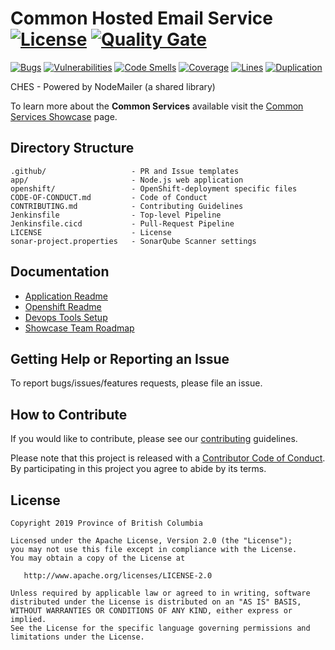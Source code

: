 # Common Hosted Email Service [![License](https://img.shields.io/badge/License-Apache%202.0-blue.svg)](LICENSE) [![Quality Gate](https://sonarqube-9f0fbe-tools.pathfinder.gov.bc.ca/api/badges/gate?key=common-hosted-email-service-master)](https://sonarqube-9f0fbe-tools.pathfinder.gov.bc.ca/dashboard?id=common-hosted-email-service-master)

[![Bugs](https://sonarqube-9f0fbe-tools.pathfinder.gov.bc.ca/api/badges/measure?key=common-hosted-email-service-master&metric=bugs)](https://sonarqube-9f0fbe-tools.pathfinder.gov.bc.ca/dashboard?id=common-hosted-email-service-master)
[![Vulnerabilities](https://sonarqube-9f0fbe-tools.pathfinder.gov.bc.ca/api/badges/measure?key=common-hosted-email-service-master&metric=vulnerabilities)](https://sonarqube-9f0fbe-tools.pathfinder.gov.bc.ca/dashboard?id=common-hosted-email-service-master)
[![Code Smells](https://sonarqube-9f0fbe-tools.pathfinder.gov.bc.ca/api/badges/measure?key=common-hosted-email-service-master&metric=code_smells)](https://sonarqube-9f0fbe-tools.pathfinder.gov.bc.ca/dashboard?id=common-hosted-email-service-master)
[![Coverage](https://sonarqube-9f0fbe-tools.pathfinder.gov.bc.ca/api/badges/measure?key=common-hosted-email-service-master&metric=coverage)](https://sonarqube-9f0fbe-tools.pathfinder.gov.bc.ca/dashboard?id=common-hosted-email-service-master)
[![Lines](https://sonarqube-9f0fbe-tools.pathfinder.gov.bc.ca/api/badges/measure?key=common-hosted-email-service-master&metric=lines)](https://sonarqube-9f0fbe-tools.pathfinder.gov.bc.ca/dashboard?id=common-hosted-email-service-master)
[![Duplication](https://sonarqube-9f0fbe-tools.pathfinder.gov.bc.ca/api/badges/measure?key=common-hosted-email-service-master&metric=duplicated_lines_density)](https://sonarqube-9f0fbe-tools.pathfinder.gov.bc.ca/dashboard?id=common-hosted-email-service-master)

CHES - Powered by NodeMailer (a shared library)

To learn more about the **Common Services** available visit the [Common Services Showcase](https://bcgov.github.io/common-service-showcase/) page.

## Directory Structure

    .github/                   - PR and Issue templates
    app/                       - Node.js web application
    openshift/                 - OpenShift-deployment specific files
    CODE-OF-CONDUCT.md         - Code of Conduct
    CONTRIBUTING.md            - Contributing Guidelines
    Jenkinsfile                - Top-level Pipeline
    Jenkinsfile.cicd           - Pull-Request Pipeline
    LICENSE                    - License
    sonar-project.properties   - SonarQube Scanner settings

## Documentation

* [Application Readme](app/README.md)
* [Openshift Readme](openshift/README.md)
* [Devops Tools Setup](https://github.com/bcgov/nr-showcase-devops-tools)
* [Showcase Team Roadmap](https://github.com/bcgov/nr-get-token/wiki/Product-Roadmap)

## Getting Help or Reporting an Issue

To report bugs/issues/features requests, please file an issue.

## How to Contribute

If you would like to contribute, please see our [contributing](CONTRIBUTING.md) guidelines.

Please note that this project is released with a [Contributor Code of Conduct](CODE-OF-CONDUCT.md). By participating in this project you agree to abide by its terms.

## License

    Copyright 2019 Province of British Columbia

    Licensed under the Apache License, Version 2.0 (the "License");
    you may not use this file except in compliance with the License.
    You may obtain a copy of the License at

       http://www.apache.org/licenses/LICENSE-2.0

    Unless required by applicable law or agreed to in writing, software
    distributed under the License is distributed on an "AS IS" BASIS,
    WITHOUT WARRANTIES OR CONDITIONS OF ANY KIND, either express or implied.
    See the License for the specific language governing permissions and
    limitations under the License.
